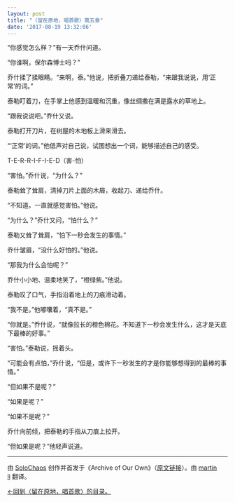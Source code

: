 ```yaml
---
layout: post
title: "〈留在原地，唱首歌〉第五章"
date: '2017-08-19 13:32:06'
---
```



“你感觉怎么样？”有一天乔什问道。

“你谁啊，保尔森博士吗？”

乔什揉了揉眼睛。“来啊，泰。”他说，把折叠刀递给泰勒，“来跟我说说，用‘正常’的词。”

泰勒盯着刀，在手掌上他感到温暖和沉重，像丝绸撒在满是露水的草地上。

“跟我说说吧。”乔什又说。

泰勒打开刀片，在树屋的木地板上滑来滑去。

“‘正常’的词。”他低声对自己说，试图想出一个词，能够描述自己的感受。

T-E-R-R-I-F-I-E-D（害-怕）

“害怕。”乔什说，“为什么？”

泰勒耸了耸肩，清掉刀片上面的木屑，收起刀、递给乔什。

“不知道。一直就感觉害怕。”他说。

“为什么？”乔什又问，“怕什么？”

泰勒又耸了耸肩，“怕下一秒会发生的事情。”

乔什皱眉，“没什么好怕的。”他说。

“那我为什么会怕呢？”

乔什小小地、温柔地笑了，“橙绿紫。”他说。

泰勒叹了口气，手指沿着地上的刀痕滑动着。

“我不是。”他嘟囔着，“真不是。”

“你就是。”乔什说，“就像拉长的橙色棉花。不知道下一秒会发生什么，这才是天底下最棒的好事。”

“害怕。”泰勒说，摇着头。

“可能会有点怕，”乔什说，“但是，或许下一秒发生的才是你能够想得到的最棒的事情。”

“但如果不是呢？”

“如果是呢？”

“如果不是呢？”

乔什向前倾，把泰勒的手指从刀痕上拉开。

“但如果是呢？”他轻声说道。

- - - - - -

由 [SoloChaos](http://archiveofourown.org/users/SoloChaos/pseuds/SoloChaos) 创作并首发于《Archive of Our Own》（[原文链接](http://archiveofourown.org/works/1822504?view_adult=true)）。由 [martin li](https://twitter.com/mavorites) 翻译。

[←回到〈留在原地，唱首歌〉的目录。](http://www.talklate.org/dun4real/stay-in-place-sing-a-chorus-zhs)


